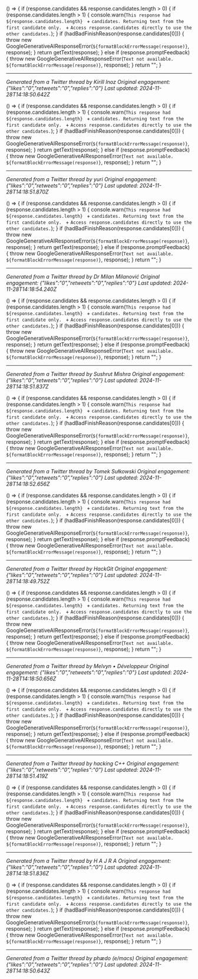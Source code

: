() => {
        if (response.candidates && response.candidates.length > 0) {
            if (response.candidates.length > 1) {
                console.warn(`This response had ${response.candidates.length} ` +
                    `candidates. Returning text from the first candidate only. ` +
                    `Access response.candidates directly to use the other candidates.`);
            }
            if (hadBadFinishReason(response.candidates[0])) {
                throw new GoogleGenerativeAIResponseError(`${formatBlockErrorMessage(response)}`, response);
            }
            return getText(response);
        }
        else if (response.promptFeedback) {
            throw new GoogleGenerativeAIResponseError(`Text not available. ${formatBlockErrorMessage(response)}`, response);
        }
        return "";
    }

---
*Generated from a Twitter thread by Kirill Inoz*
*Original engagement: {"likes":"0","retweets":"0","replies":"0"}*
*Last updated: 2024-11-28T14:18:50.642Z*

() => {
        if (response.candidates && response.candidates.length > 0) {
            if (response.candidates.length > 1) {
                console.warn(`This response had ${response.candidates.length} ` +
                    `candidates. Returning text from the first candidate only. ` +
                    `Access response.candidates directly to use the other candidates.`);
            }
            if (hadBadFinishReason(response.candidates[0])) {
                throw new GoogleGenerativeAIResponseError(`${formatBlockErrorMessage(response)}`, response);
            }
            return getText(response);
        }
        else if (response.promptFeedback) {
            throw new GoogleGenerativeAIResponseError(`Text not available. ${formatBlockErrorMessage(response)}`, response);
        }
        return "";
    }

---
*Generated from a Twitter thread by yuri*
*Original engagement: {"likes":"0","retweets":"0","replies":"0"}*
*Last updated: 2024-11-28T14:18:51.870Z*

() => {
        if (response.candidates && response.candidates.length > 0) {
            if (response.candidates.length > 1) {
                console.warn(`This response had ${response.candidates.length} ` +
                    `candidates. Returning text from the first candidate only. ` +
                    `Access response.candidates directly to use the other candidates.`);
            }
            if (hadBadFinishReason(response.candidates[0])) {
                throw new GoogleGenerativeAIResponseError(`${formatBlockErrorMessage(response)}`, response);
            }
            return getText(response);
        }
        else if (response.promptFeedback) {
            throw new GoogleGenerativeAIResponseError(`Text not available. ${formatBlockErrorMessage(response)}`, response);
        }
        return "";
    }

---
*Generated from a Twitter thread by Dr Milan Milanović*
*Original engagement: {"likes":"0","retweets":"0","replies":"0"}*
*Last updated: 2024-11-28T14:18:54.240Z*

() => {
        if (response.candidates && response.candidates.length > 0) {
            if (response.candidates.length > 1) {
                console.warn(`This response had ${response.candidates.length} ` +
                    `candidates. Returning text from the first candidate only. ` +
                    `Access response.candidates directly to use the other candidates.`);
            }
            if (hadBadFinishReason(response.candidates[0])) {
                throw new GoogleGenerativeAIResponseError(`${formatBlockErrorMessage(response)}`, response);
            }
            return getText(response);
        }
        else if (response.promptFeedback) {
            throw new GoogleGenerativeAIResponseError(`Text not available. ${formatBlockErrorMessage(response)}`, response);
        }
        return "";
    }

---
*Generated from a Twitter thread by Sushrut Mishra*
*Original engagement: {"likes":"0","retweets":"0","replies":"0"}*
*Last updated: 2024-11-28T14:18:51.837Z*

() => {
        if (response.candidates && response.candidates.length > 0) {
            if (response.candidates.length > 1) {
                console.warn(`This response had ${response.candidates.length} ` +
                    `candidates. Returning text from the first candidate only. ` +
                    `Access response.candidates directly to use the other candidates.`);
            }
            if (hadBadFinishReason(response.candidates[0])) {
                throw new GoogleGenerativeAIResponseError(`${formatBlockErrorMessage(response)}`, response);
            }
            return getText(response);
        }
        else if (response.promptFeedback) {
            throw new GoogleGenerativeAIResponseError(`Text not available. ${formatBlockErrorMessage(response)}`, response);
        }
        return "";
    }

---
*Generated from a Twitter thread by Tomek Sułkowski*
*Original engagement: {"likes":"0","retweets":"0","replies":"0"}*
*Last updated: 2024-11-28T14:18:52.656Z*

() => {
        if (response.candidates && response.candidates.length > 0) {
            if (response.candidates.length > 1) {
                console.warn(`This response had ${response.candidates.length} ` +
                    `candidates. Returning text from the first candidate only. ` +
                    `Access response.candidates directly to use the other candidates.`);
            }
            if (hadBadFinishReason(response.candidates[0])) {
                throw new GoogleGenerativeAIResponseError(`${formatBlockErrorMessage(response)}`, response);
            }
            return getText(response);
        }
        else if (response.promptFeedback) {
            throw new GoogleGenerativeAIResponseError(`Text not available. ${formatBlockErrorMessage(response)}`, response);
        }
        return "";
    }

---
*Generated from a Twitter thread by HackGit*
*Original engagement: {"likes":"0","retweets":"0","replies":"0"}*
*Last updated: 2024-11-28T14:18:49.752Z*

() => {
        if (response.candidates && response.candidates.length > 0) {
            if (response.candidates.length > 1) {
                console.warn(`This response had ${response.candidates.length} ` +
                    `candidates. Returning text from the first candidate only. ` +
                    `Access response.candidates directly to use the other candidates.`);
            }
            if (hadBadFinishReason(response.candidates[0])) {
                throw new GoogleGenerativeAIResponseError(`${formatBlockErrorMessage(response)}`, response);
            }
            return getText(response);
        }
        else if (response.promptFeedback) {
            throw new GoogleGenerativeAIResponseError(`Text not available. ${formatBlockErrorMessage(response)}`, response);
        }
        return "";
    }

---
*Generated from a Twitter thread by Melvyn • Développeur*
*Original engagement: {"likes":"0","retweets":"0","replies":"0"}*
*Last updated: 2024-11-28T14:18:50.656Z*

() => {
        if (response.candidates && response.candidates.length > 0) {
            if (response.candidates.length > 1) {
                console.warn(`This response had ${response.candidates.length} ` +
                    `candidates. Returning text from the first candidate only. ` +
                    `Access response.candidates directly to use the other candidates.`);
            }
            if (hadBadFinishReason(response.candidates[0])) {
                throw new GoogleGenerativeAIResponseError(`${formatBlockErrorMessage(response)}`, response);
            }
            return getText(response);
        }
        else if (response.promptFeedback) {
            throw new GoogleGenerativeAIResponseError(`Text not available. ${formatBlockErrorMessage(response)}`, response);
        }
        return "";
    }

---
*Generated from a Twitter thread by hacking C++*
*Original engagement: {"likes":"0","retweets":"0","replies":"0"}*
*Last updated: 2024-11-28T14:18:51.419Z*

() => {
        if (response.candidates && response.candidates.length > 0) {
            if (response.candidates.length > 1) {
                console.warn(`This response had ${response.candidates.length} ` +
                    `candidates. Returning text from the first candidate only. ` +
                    `Access response.candidates directly to use the other candidates.`);
            }
            if (hadBadFinishReason(response.candidates[0])) {
                throw new GoogleGenerativeAIResponseError(`${formatBlockErrorMessage(response)}`, response);
            }
            return getText(response);
        }
        else if (response.promptFeedback) {
            throw new GoogleGenerativeAIResponseError(`Text not available. ${formatBlockErrorMessage(response)}`, response);
        }
        return "";
    }

---
*Generated from a Twitter thread by H A J R A*
*Original engagement: {"likes":"0","retweets":"0","replies":"0"}*
*Last updated: 2024-11-28T14:18:51.836Z*

() => {
        if (response.candidates && response.candidates.length > 0) {
            if (response.candidates.length > 1) {
                console.warn(`This response had ${response.candidates.length} ` +
                    `candidates. Returning text from the first candidate only. ` +
                    `Access response.candidates directly to use the other candidates.`);
            }
            if (hadBadFinishReason(response.candidates[0])) {
                throw new GoogleGenerativeAIResponseError(`${formatBlockErrorMessage(response)}`, response);
            }
            return getText(response);
        }
        else if (response.promptFeedback) {
            throw new GoogleGenerativeAIResponseError(`Text not available. ${formatBlockErrorMessage(response)}`, response);
        }
        return "";
    }

---
*Generated from a Twitter thread by phædo (e/macs)*
*Original engagement: {"likes":"0","retweets":"0","replies":"0"}*
*Last updated: 2024-11-28T14:18:50.643Z*